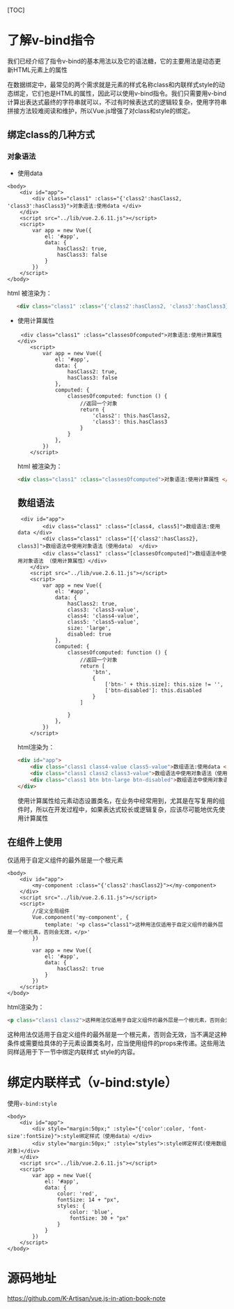 [TOC]

# 了解v-bind指令

我们已经介绍了指令v-bind的基本用法以及它的语法糖，它的主要用法是动态更新HTML元素上的属性

在数据绑定中，最常见的两个需求就是元素的样式名称class和内联样式style的动态绑定，它们也是HTML的属性，因此可以使用v-bind指令。我们只需要用v-bind计算出表达式最终的字符串就可以，不过有时候表达式的逻辑较复杂，使用字符串拼接方法较难阅读和维护，所以Vue.js增强了对class和style的绑定。



## 绑定class的几种方式

### 对象语法 

- 使用data

```html+js
<body>
    <div id="app">
        <div class="class1" :class="{'class2':hasClass2, 'class3':hasClass3}">对象语法:使用data </div>
    </div>
    <script src="../lib/vue.2.6.11.js"></script>
    <script>
        var app = new Vue({
            el: '#app',
            data: {
                hasClass2: true,
                hasClass3: false
            }
        })
    </script>
</body>
```

html 被渲染为：

```html
   <div class="class1" :class="{'class2':hasClass2, 'class3':hasClass3}">对象语法:使用data </div>
```

   - 使用计算属性

     ```html+js
      <div class="class1" :class="classesOfcomputed">对象语法:使用计算属性 </div>
         <script>
             var app = new Vue({
                 el: '#app',
                 data: {
                     hasClass2: true,
                     hasClass3: false
                 },
                 computed: {
                     classesOfcomputed: function () {
                         //返回一个对象
                         return {
                             'class2': this.hasClass2,
                             'class3': this.hasClass3
                         }
                     }
                 },
             })
         </script>
     ```

     html 被渲染为：

     ```html
     <div class="class1" :class="classesOfcomputed">对象语法:使用计算属性 </div>
     ```

     

     ## 数组语法
     
     ```html+js
      <div id="app">
             <div class="class1" :class="[class4, class5]">数组语法:使用data </div>
             <div class="class1" :class="[{'class2':hasClass2}, class3]">数组语法中使用对象语法（使用data） </div>
             <div class="class1" :class="[classesOfcomputed]">数组语法中使用对象语法 （使用计算属性）</div>
         </div>
         <script src="../lib/vue.2.6.11.js"></script>
         <script>
             var app = new Vue({
                 el: '#app',
                 data: {
                     hasClass2: true,
                     class3: 'class3-value',
                     class4: 'class4-value',
                     class5: 'class5-value',
                     size: 'large',
                     disabled: true
                 },
                 computed: {
                     classesOfcomputed: function () {
                         //返回一个对象
                         return [
                             'btn',
                             {
                                 ['btn-' + this.size]: this.size != '',
                                 ['btn-disabled']: this.disabled
                             }
                         ]
     
                     }
                 },
             })
         </script>
     ```
     
     html渲染为：
     
     ```html
     <div id="app">
         <div class="class1 class4-value class5-value">数组语法:使用data </div>
         <div class="class1 class2 class3-value">数组语法中使用对象语法（使用data） </div>
         <div class="class1 btn btn-large btn-disabled">数组语法中使用对象语法 （使用计算属性）</div>
     </div>
     ```
     
     ​     使用计算属性给元素动态设置类名，在业务中经常用到，尤其是在写复用的组件时，所以在开发过程中，如果表达式较长或逻辑复杂，应该尽可能地优先使用计算属性



## 在组件上使用

仅适用于自定义组件的最外层是一个根元素

```html+js
<body>
    <div id="app">
        <my-component :class="{'class2':hasClass2}"></my-component>
    </div>
    <script src="../lib/vue.2.6.11.js"></script>
    <script>
        //定义全局组件
        Vue.component('my-component', {
            template: '<p class="class1">这种用法仅适用于自定义组件的最外层是一个根元素，否则会无效，</p>'
        })

        var app = new Vue({
            el: '#app',
            data: {
                hasClass2: true
            }
        })
    </script>
</body>
```

html渲染为：

```html
<p class="class1 class2">这种用法仅适用于自定义组件的最外层是一个根元素，否则会无效，</p>
```

​    这种用法仅适用于自定义组件的最外层是一个根元素，否则会无效，当不满足这种条件或需要给具体的子元素设置类名时，应当使用组件的props来传递。这些用法同样适用于下一节中绑定内联样式 style的内容。



# 绑定内联样式（v-bind:style）

使用` v-bind:style `

```html+js
<body>
    <div id="app">
        <div style="margin:50px;" :style="{'color':color, 'font-size':fontSize}">:style绑定样式（使用data）</div>
        <div style="margin:50px;" :style="styles">:style绑定样式(使用数组对象)</div>
    </div>
    <script src="../lib/vue.2.6.11.js"></script>
    <script>
        var app = new Vue({
            el: '#app',
            data: {
                color: 'red',
                fontSize: 14 + "px",
                styles: {
                    color: 'blue',
                    fontSize: 30 + "px"
                }
            }
        })
    </script>
</body>
```

# 源码地址

https://github.com/K-Artisan/vue.js-in-ation-book-note